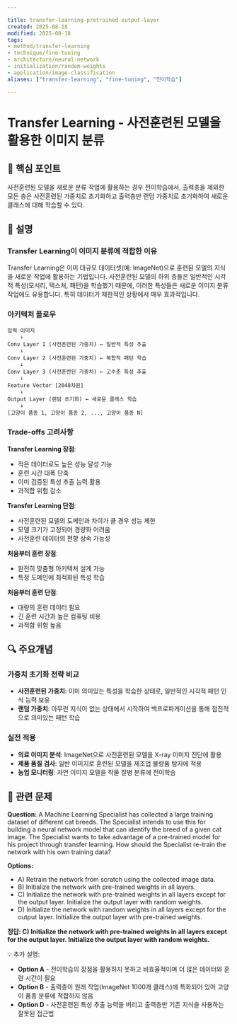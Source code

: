 ```yaml
---

title: transfer-learning-pretrained-output-layer
created: 2025-08-18
modified: 2025-08-18
tags:
- method/transfer-learning
- technique/fine-tuning
- architecture/neural-network
- initialization/random-weights
- application/image-classification
aliases: ["transfer-learning", "fine-tuning", "전이학습"]

---
```


# Transfer Learning - 사전훈련된 모델을 활용한 이미지 분류

## 🎯 핵심 포인트

사전훈련된 모델을 새로운 분류 작업에 활용하는 경우 전이학습에서, 출력층을 제외한 모든 층은 사전훈련된 가중치로 초기화하고 출력층만 랜덤 가중치로 초기화하여 새로운 클래스에 대해 학습할 수 있다.

## 📝 설명

### Transfer Learning이 이미지 분류에 적합한 이유

Transfer Learning은 이미 대규모 데이터셋(예: ImageNet)으로 훈련된 모델의 지식을 새로운 작업에 활용하는 기법입니다. 사전훈련된 모델의 하위 층들은 일반적인 시각적 특성(모서리, 텍스처, 패턴)을 학습했기 때문에, 이러한 특성들은 새로운 이미지 분류 작업에도 유용합니다. 특히 데이터가 제한적인 상황에서 매우 효과적입니다.

### 아키텍처 플로우

```
입력 이미지
    ↓
Conv Layer 1 (사전훈련된 가중치) ← 일반적 특성 추출
    ↓
Conv Layer 2 (사전훈련된 가중치) ← 복합적 패턴 학습
    ↓
Conv Layer 3 (사전훈련된 가중치) ← 고수준 특성 추출
    ↓
Feature Vector [2048차원]
    ↓
Output Layer (랜덤 초기화) ← 새로운 클래스 학습
    ↓
[고양이 품종 1, 고양이 품종 2, ..., 고양이 품종 N]
```

### Trade-offs 고려사항

**Transfer Learning 장점**:
- 적은 데이터로도 높은 성능 달성 가능
- 훈련 시간 대폭 단축
- 이미 검증된 특성 추출 능력 활용
- 과적합 위험 감소

**Transfer Learning 단점**:
- 사전훈련된 모델의 도메인과 차이가 클 경우 성능 제한
- 모델 크기가 고정되어 경량화 어려움
- 사전훈련 데이터의 편향 상속 가능성

**처음부터 훈련 장점**:
- 완전히 맞춤형 아키텍처 설계 가능
- 특정 도메인에 최적화된 특성 학습

**처음부터 훈련 단점**:
- 대량의 훈련 데이터 필요
- 긴 훈련 시간과 높은 컴퓨팅 비용
- 과적합 위험 높음

## 🔍 주요개념

### 가중치 초기화 전략 비교

- **사전훈련된 가중치**: 이미 의미있는 특성을 학습한 상태로, 일반적인 시각적 패턴 인식 능력 보유
- **랜덤 가중치**: 아무런 지식이 없는 상태에서 시작하여 백프로파게이션을 통해 점진적으로 의미있는 패턴 학습

### 실전 적용

- **의료 이미지 분석**: ImageNet으로 사전훈련된 모델을 X-ray 이미지 진단에 활용
- **제품 품질 검사**: 일반 이미지로 훈련된 모델을 제조업 불량품 탐지에 적용
- **농업 모니터링**: 자연 이미지 모델을 작물 질병 분류에 전이학습

## 📝 관련 문제

**Question:** A Machine Learning Specialist has collected a large training dataset of different cat breeds. The Specialist intends to use this for building a neural network model that can identify the breed of a given cat image. The Specialist wants to take advantage of a pre-trained model for his project through transfer learning. How should the Specialist re-train the network with his own training data?

**Options:**

- A) Retrain the network from scratch using the collected image data.
- B) Initialize the network with pre-trained weights in all layers.
- C) Initialize the network with pre-trained weights in all layers except for the output layer. Initialize the output layer with random weights.
- D) Initialize the network with random weights in all layers except for the output layer. Initialize the output layer with pre-trained weights.

**정답: C) Initialize the network with pre-trained weights in all layers except for the output layer. Initialize the output layer with random weights.**

💡 추가 설명:

- **Option A** - 전이학습의 장점을 활용하지 못하고 비효율적이며 더 많은 데이터와 훈련 시간이 필요
- **Option B** - 출력층이 원래 작업(ImageNet 1000개 클래스)에 특화되어 있어 고양이 품종 분류에 적합하지 않음
- **Option D** - 사전훈련된 특성 추출 능력을 버리고 출력층만 기존 지식을 사용하는 잘못된 접근법